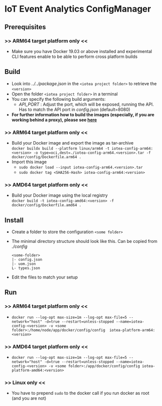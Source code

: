 <!---
  Copyright (c) 2021 Bosch.IO GmbH

  This Source Code Form is subject to the terms of the Mozilla Public
  License, v. 2.0. If a copy of the MPL was not distributed with this
  file, You can obtain one at https://mozilla.org/MPL/2.0/.

  SPDX-License-Identifier: MPL-2.0
-->

# IoT Event Analytics ConfigManager

## Prerequisites

### >> ARM64 target platform only <<

- Make sure you have Docker 19.03 or above installed and experimental CLI features enable to be able to perform cross platform builds

## Build

- Look into _../../package.json_ in the `<iotea project folder>` to retrieve the `<version>`
- Open the folder `<iotea project folder>` in a terminal
- You can specify the following build arguments:
  - _API\_PORT_ : Adjust the port, which will be exposed, running the API. Has to match the API port in _config.json_ (default=8080)
- __For further information how to build the images (especially, if you are working behind a proxy), please see [here](../README.md)__

### >> ARM64 target platform only <<

- Build your Docker image and export the image as tar-archive<br>
  `docker buildx build --platform linux/arm64 -t iotea-config-arm64:<version> -o type=oci,dest=./iotea-config-arm64.<version>.tar -f docker/config/Dockerfile.arm64 .`
- Import this image
  - `sudo docker load --input iotea-config-arm64.<version>.tar`
  - `sudo docker tag <SHA256-Hash> iotea-config-arm64:<version>`

### >> AMD64 target platform only <<

- Build your Docker image using the local registry<br>
  `docker build -t iotea-config-amd64:<version> -f docker/config/Dockerfile.amd64 .`

## Install

- Create a folder to store the configuration `<some folder>`
- The minimal directory structure should look like this. Can be copied from _./config_<br>

  ```code
  <some-folder>
  |- config.json
  |- uom.json
  L- types.json
  ```

- Edit the files to match your setup

## Run

### >> ARM64 target platform only <<

- `docker run --log-opt max-size=1m --log-opt max-file=5 --network="host" -d=true --restart=unless-stopped --name=iotea-config-<version> -v <some folder>:/home/node/app/docker/config/config  iotea-platform-arm64:<version>`

### >> AMD64 target platform only <<

- `docker run --log-opt max-size=1m --log-opt max-file=5 --network="host" -d=true --restart=unless-stopped --name=iotea-config-<version> -v <some folder>:/app/docker/config/config iotea-platform-amd64:<version>`

### >> Linux only <<

- You have to prepend `sudo` to the docker call if you run docker as root (and you are not)
